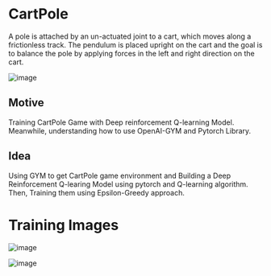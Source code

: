 # CartPole
A pole is attached by an un-actuated joint to a cart, which moves along a frictionless track. The pendulum is placed upright on the cart and the goal is to balance the pole by applying forces in the left and right direction on the cart.


![image](https://user-images.githubusercontent.com/92180055/222338238-8cfb7ab6-080a-4773-8acf-5a0d6048bf68.png)

## Motive
Training CartPole Game with Deep reinforcement Q-learning Model. Meanwhile, understanding how to use OpenAI-GYM and Pytorch Library.

## Idea
Using GYM to get CartPole game environment and Building a Deep Reinforcement Q-learing Model using pytorch and Q-learning algorithm. Then, Training them using Epsilon-Greedy approach.




# Training Images
![image](https://user-images.githubusercontent.com/92180055/222339429-ba3c9b9d-b6a2-4916-b1ab-7c3234e80554.png)


![image](https://user-images.githubusercontent.com/92180055/222338397-a4a754c3-2b3d-4dcb-b7f5-07eb35e39124.png)

